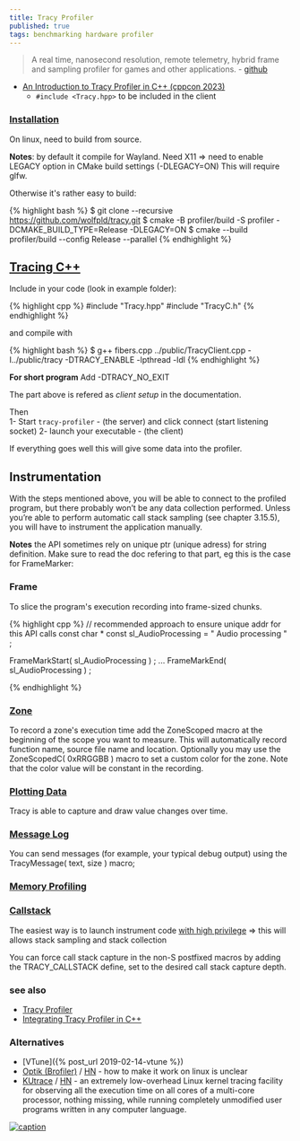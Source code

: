 ```yaml
---
title: Tracy Profiler
published: true
tags: benchmarking hardware profiler
---
```

> A real time, nanosecond resolution, remote telemetry, hybrid frame and sampling profiler for games and other applications. - [github](https://github.com/wolfpld/tracy/tree/master?tab=readme-ov-file#tracy-profiler)

- [An Introduction to Tracy Profiler in C++ (cppcon 2023)](https://www.youtube.com/watch?v=ghXk3Bk5F2U&t=828s)
	- `#include <Tracy.hpp>` to be included in the client

### [Installation](https://chatgpt.com/share/6728b6e3-fc9c-800d-bc55-98737823c9a1)

On linux, need to build from source.

**Notes**: by default it compile for Wayland.
Need X11 => need to enable LEGACY option in CMake build settings (-DLEGACY=ON)
This will require glfw.

Otherwise it's rather easy to build:

{% highlight bash %}
$ git clone --recursive https://github.com/wolfpld/tracy.git
$ cmake -B profiler/build -S profiler -DCMAKE_BUILD_TYPE=Release -DLEGACY=ON
$ cmake --build profiler/build --config Release --parallel
{% endhighlight %}

## [Tracing C++](https://github.com/davidwed/tracy?tab=readme-ov-file#initial-client-setup)

Include in your code (look in example folder):

{% highlight cpp %}
#include "Tracy.hpp"
#include "TracyC.h"
{% endhighlight %}

and compile with

{% highlight bash %}
$  g++ fibers.cpp ../public/TracyClient.cpp -I../public/tracy -DTRACY_ENABLE -lpthread -ldl
{% endhighlight %}

**For short program**
Add -DTRACY_NO_EXIT

The part above is refered as _client setup_ in the documentation.

Then  
1- Start `tracy-profiler` - (the server)  and click connect (start listening socket)
2- launch your executable - (the client)

If everything goes well this will give some data into the profiler.

## Instrumentation

With the steps mentioned above, you will be able to connect to the profiled program, but there probably won’t be any data collection performed. Unless you’re able to perform automatic call stack sampling (see chapter 3.15.5), you will have to instrument the application manually.

**Notes** the API sometimes rely on unique ptr (unique adress) for string definition. Make sure to read the doc refering to that part, eg this is the case for FrameMarker:

### Frame

To slice the program's execution recording into frame-sized chunks.

{% highlight cpp %}
// recommended approach to ensure unique addr for this API calls
const char * const sl_AudioProcessing = " Audio processing " ;

FrameMarkStart( sl_AudioProcessing ) ;
...
FrameMarkEnd( sl_AudioProcessing ) ;

{% endhighlight %}

### [Zone](https://github.com/davidwed/tracy?tab=readme-ov-file#marking-zones)

To record a zone's execution time add the ZoneScoped macro at the beginning of the scope you want to measure. This will automatically record function name, source file name and location. Optionally you may use the ZoneScopedC( 0xRRGGBB ) macro to set a custom color for the zone. Note that the color value will be constant in the recording.

### [Plotting Data](https://github.com/davidwed/tracy?tab=readme-ov-file#plotting-data)

Tracy is able to capture and draw value changes over time.

### [Message Log](https://github.com/davidwed/tracy?tab=readme-ov-file#message-log)

You can send messages (for example, your typical debug output) using the TracyMessage( text, size ) macro;

### [Memory Profiling](https://github.com/davidwed/tracy?tab=readme-ov-file#memory-profiling)

### [Callstack](https://chatgpt.com/share/67294318-9a1c-800d-81a0-749fa826d17b)

The easiest way is to launch instrument code [with high privilege](https://markhedleyjones.com/notes/using-tracy-profiler) => this will allows stack sampling and stack collection

You can force call stack capture in the non-S postfixed macros by adding the TRACY_CALLSTACK define, set
to the desired call stack capture depth.




### see also
- [Tracy Profiler](https://github.com/davidwed/tracy?tab=readme-ov-file#tracy-profiler)
- [Integrating Tracy Profiler in C++](https://luxeengine.com/integrating-tracy-profiler-in-cpp/)

### Alternatives
- [VTune]({% post_url 2019-02-14-vtune %})
- [Optik (Brofiler)](https://github.com/bombomby/optick?tab=readme-ov-file#optick-c-profiler-for-games) / [HN](https://news.ycombinator.com/item?id=29092136) - how to make it work on linux is unclear
- [KUtrace](https://github.com/dicksites/KUtrace) / [HN](https://news.ycombinator.com/item?id=40972099) -  an extremely low-overhead Linux kernel tracing facility for observing all 
the execution time on all cores of a multi-core processor, nothing missing, while running 
completely unmodified user programs written in any computer language.

[![caption](https://github.com/wolfpld/tracy/raw/master/doc/profiler.png)](https://github.com/wolfpld/tracy)
